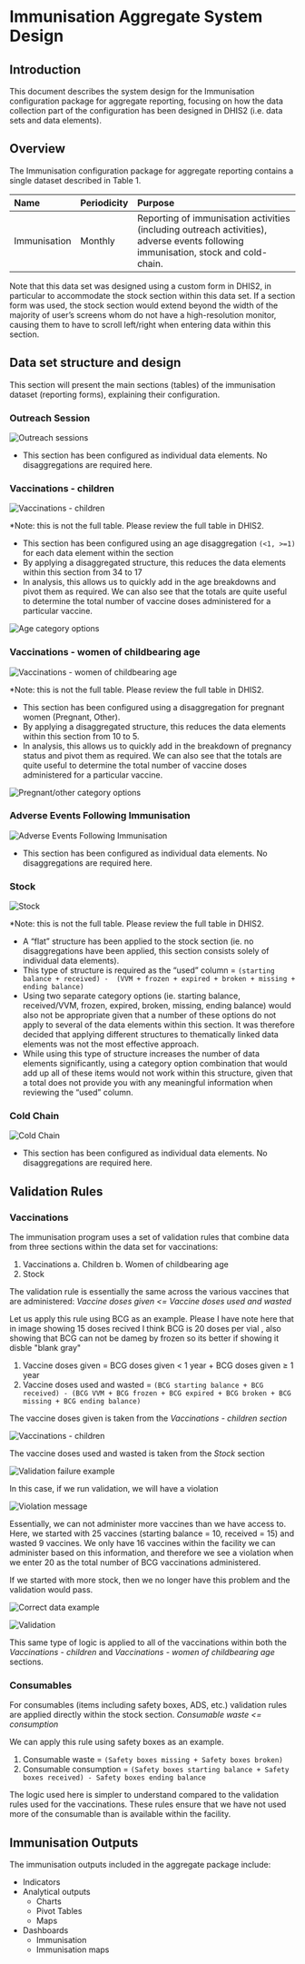 # Immunisation Aggregate System Design

## Introduction

This document describes the system design for the Immunisation configuration package for aggregate reporting, focusing on how the data collection part of the configuration has been designed in DHIS2 (i.e. data sets and data elements).

## Overview

The Immunisation configuration package for aggregate reporting contains a single dataset described in Table 1.

|Name|Periodicity|Purpose|
|:--|:--|:--|
|Immunisation|Monthly|Reporting of immunisation activities (including outreach activities), adverse events following immunisation, stock and cold-chain.|

Note that this data set was designed using a custom form in DHIS2, in particular to accommodate the stock section within this data set. If a section form was used, the stock section would extend beyond the width of the majority of user’s screens whom do not have a high-resolution monitor, causing them to have to scroll left/right when entering data within this section.

## Data set structure and design

This section will present the main sections (tables) of the immunisation dataset (reporting forms), explaining their configuration.

### Outreach Session

![Outreach sessions](resources/images/IMM_AGG_image1.png "Outreach sessions")

* This section has been configured as individual data elements. No disaggregations are required here.

### Vaccinations - children

![Vaccinations - children](resources/images/IMM_AGG_image2.png "Vaccinations - children")

*Note: this is not the full table. Please review the full table in DHIS2.

* This section has been configured using an age disaggregation `(<1, >=1)` for each data element within the section
* By applying a disaggregated structure, this reduces the data elements within this section from 34 to 17
* In analysis, this allows us to quickly add in the age breakdowns and pivot them as required. We can also see that the totals are quite useful to determine the total number of vaccine doses administered for a particular vaccine.

![Age category options](resources/images/IMM_AGG_image3.png "Age category options")

### Vaccinations - women of childbearing age

![Vaccinations - women of childbearing age](resources/images/IMM_AGG_image4.png "Vaccinations - women of childbearing age")

*Note: this is not the full table. Please review the full table in DHIS2.

* This section has been configured using a disaggregation for pregnant women (Pregnant, Other).
* By applying a disaggregated structure, this reduces the data elements within this section from 10 to 5.
* In analysis, this allows us to quickly add in the breakdown of pregnancy status and pivot them as required. We can also see that the totals are quite useful to determine the total number of vaccine doses administered for a particular vaccine.

![Pregnant/other category options](resources/images/IMM_AGG_image5.png "Pregnant/other category options")

### Adverse Events Following Immunisation

![Adverse Events Following Immunisation](resources/images/IMM_AGG_image6.png "Adverse Events Following Immunisation")

* This section has been configured as individual data elements. No disaggregations are required here.

### Stock

![Stock](resources/images/IMM_AGG_image7.png "Stock")

*Note: this is not the full table. Please review the full table in DHIS2.

* A “flat” structure has been applied to the stock section (ie. no disaggregations have been applied, this section consists solely of individual data elements).
* This type of structure is required as the “used” column = `(starting balance + received) -  (VVM + frozen + expired + broken + missing + ending balance)`
* Using two separate category options (ie. starting balance, received/VVM, frozen, expired, broken, missing, ending balance) would also not be appropriate given that a number of these options do not apply to several of the data elements within this section. It was therefore decided that applying different structures to thematically linked data elements was not the most effective approach.
* While using this type of structure increases the number of data elements significantly, using a category option combination that would add up all of these items would not work within this structure, given that a total does not provide you with any meaningful information when reviewing the “used” column.

### Cold Chain

![Cold Chain](resources/images/IMM_AGG_image8.png "Cold Chain")

* This section has been configured as individual data elements. No disaggregations are required here.

## Validation Rules

### Vaccinations

The immunisation program uses a set of validation rules that combine data from three sections within the data set for vaccinations:

1. Vaccinations
    a. Children
    b. Women of childbearing age
2. Stock

The validation rule is essentially the same across the various vaccines that are administered:
_Vaccine doses given <= Vaccine doses used and wasted_

Let us apply this rule using BCG as an example.
Please I have note here  that in image showing 15 doses recived I think BCG is 20 doses per vial , also showing that BCG can not be dameg by frozen so its better if showing it disble "blank gray"
1. Vaccine doses given = BCG doses given < 1 year + BCG doses given ≥ 1 year
2. Vaccine doses used and wasted = `(BCG starting balance + BCG received) - (BCG VVM + BCG frozen + BCG expired + BCG broken + BCG missing + BCG ending balance)`

The vaccine doses given is taken from the _Vaccinations - children section_

![Vaccinations - children](resources/images/IMM_AGG_image9.png "Vaccinations - children")

The vaccine doses used and wasted is taken from the _Stock_ section

![Validation failure example](resources/images/IMM_AGG_image10.png "Validation failure example]")

In this case, if we run validation, we will have a violation

![Violation message](resources/images/IMM_AGG_image11.png "Violation message")

Essentially, we can not administer more vaccines than we have access to. Here, we started with 25 vaccines (starting balance = 10, received = 15) and wasted 9 vaccines. We only have 16 vaccines within the facility we can administer based on this information, and therefore we see a violation when we enter 20 as the total number of BCG vaccinations administered.

If we started with more stock, then we no longer have this problem and the validation would pass.

![Correct data example](resources/images/IMM_AGG_image12.png "Correct data example")

![Validation](resources/images/IMM_AGG_image13.png "Validation")

This same type of logic is applied to all of the vaccinations within both the _Vaccinations - children_ and _Vaccinations - women of childbearing age_ sections.

### Consumables

For consumables (items including safety boxes, ADS, etc.) validation rules are applied directly within the stock section.
_Consumable waste <= consumption_

We can apply this rule using safety boxes as an example.

1. Consumable waste = `(Safety boxes missing + Safety boxes broken)`
2. Consumable consumption = `(Safety boxes starting balance + Safety boxes received) - Safety boxes ending balance`

The logic used here is simpler to understand compared to the validation rules used for the vaccinations. These rules ensure that we have not used more of the consumable than is available within the facility.

## Immunisation Outputs

The immunisation outputs included in the aggregate package include:

* Indicators
* Analytical outputs
  * Charts
  * Pivot Tables
  * Maps
* Dashboards
  * Immunisation
  * Immunisation maps

